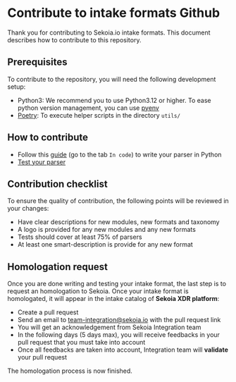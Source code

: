 # Contribute to intake formats Github

Thank you for contributing to Sekoia.io intake formats. This document describes how to contribute to this repository.

## Prerequisites

To contribute to the repository, you will need the following development setup:

- Python3: We recommend you to use Python3.12 or higher. To ease python version management, you can use [pyenv](https://github.com/pyenv/pyenv#installation)
- [Poetry](https://python-poetry.org/docs/#installation): To execute helper scripts in the directory `utils/`

## How to contribute

- Follow this [guide](../parser/) (go to the tab `In code`) to write your parser in Python
- [Test your parser](../testing/)

## Contribution checklist

To ensure the quality of contribution, the following points will be reviewed in your changes:

- Have clear descriptions for new modules, new formats and taxonomy
- A logo is provided for any new modules and any new formats
- Tests should cover at least 75% of parsers
- At least one smart-description is provide for any new format

## Homologation request 

Once you are done writing and testing your intake format, the last step is to request an homologation to Sekoia. Once your intake format is homologated, it will appear in the intake catalog of **Sekoia XDR platform**:

- Create a pull request
- Send an email to [team-integration@sekoia.io](mailto:team-integration@sekoia.io) with the pull request link
- You will get an acknowledgement from Sekoia Integration team
- In the following days (5 days max), you will receive feedbacks in your pull request that you must take into account
- Once all feedbacks are taken into account, Integration team will **validate** your pull request

The homologation process is now finished.